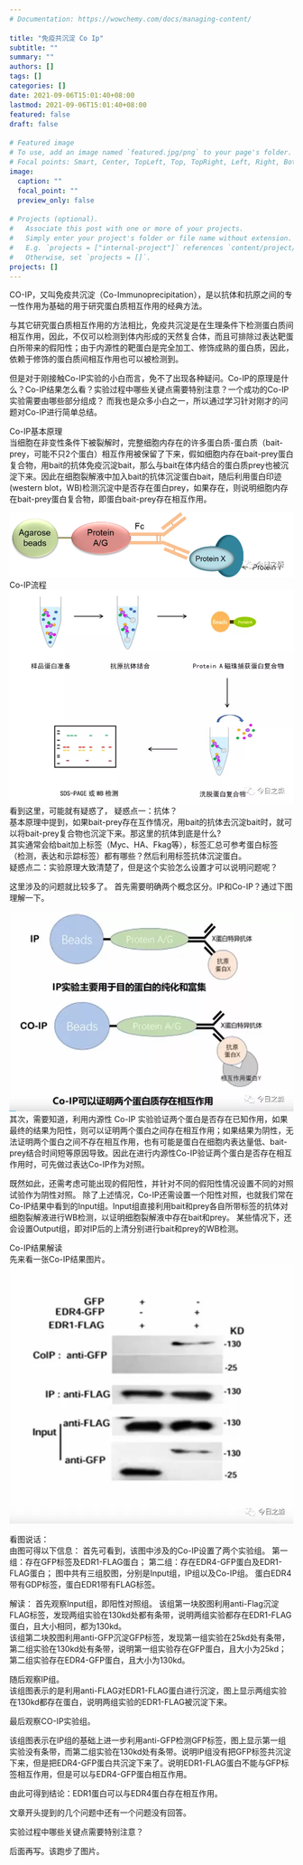 ```yaml
---
# Documentation: https://wowchemy.com/docs/managing-content/

title: "免疫共沉淀 Co Ip"
subtitle: ""
summary: ""
authors: []
tags: []
categories: []
date: 2021-09-06T15:01:40+08:00
lastmod: 2021-09-06T15:01:40+08:00
featured: false
draft: false

# Featured image
# To use, add an image named `featured.jpg/png` to your page's folder.
# Focal points: Smart, Center, TopLeft, Top, TopRight, Left, Right, BottomLeft, Bottom, BottomRight.
image:
  caption: ""
  focal_point: ""
  preview_only: false

# Projects (optional).
#   Associate this post with one or more of your projects.
#   Simply enter your project's folder or file name without extension.
#   E.g. `projects = ["internal-project"]` references `content/project/deep-learning/index.md`.
#   Otherwise, set `projects = []`.
projects: []
---
```

CO-IP，又叫免疫共沉淀（Co-Immunoprecipitation），是以抗体和抗原之间的专一性作用为基础的用于研究蛋白质相互作用的经典方法。

与其它研究蛋白质相互作用的方法相比，免疫共沉淀是在生理条件下检测蛋白质间相互作用，因此，不仅可以检测到体内形成的天然复合体，而且可排除过表达靶蛋白所带来的假阳性；由于内源性的靶蛋白是完全加工、修饰成熟的蛋白质，因此，依赖于修饰的蛋白质间相互作用也可以被检测到。

但是对于刚接触Co-IP实验的小白而言，免不了出现各种疑问。Co-IP的原理是什么？Co-IP结果怎么看？实验过程中哪些关键点需要特别注意？一个成功的Co-IP实验需要由哪些部分组成？
而我也是众多小白之一，所以通过学习针对刚才的问题对Co-IP进行简单总结。

Co-IP基本原理  
当细胞在非变性条件下被裂解时，完整细胞内存在的许多蛋白质-蛋白质（bait-prey，可能不只2个蛋白）相互作用被保留了下来，假如细胞内存在bait-prey蛋白复合物，用bait的抗体免疫沉淀bait，那么与bait在体内结合的蛋白质prey也被沉淀下来。因此在细胞裂解液中加入bait的抗体沉淀蛋白bait，随后利用蛋白印迹(western blot，WB)检测沉淀中是否存在蛋白prey，如果存在，则说明细胞内存在bait-prey蛋白复合物，即蛋白bait-prey存在相互作用。

![](p1.png)   
Co-IP流程  
![](p2.png)      
看到这里，可能就有疑惑了， 
疑惑点一：抗体？     
基本原理中提到，如果bait-prey存在互作情况，用bait的抗体去沉淀bait时，就可以将bait-prey复合物也沉淀下来。那这里的抗体到底是什么?   
其实通常会给bait加上标签（Myc、HA、Fkag等），标签汇总可参考蛋白标签（检测，表达和示踪标签）都有哪些？然后利用标签抗体沉淀蛋白。   
疑惑点二：实验原理大致清楚了，但是这个实验怎么设置才可以说明问题呢？    


这里涉及的问题就比较多了。
首先需要明确两个概念区分。IP和Co-IP？通过下图理解一下。

![](p3.png)     
其次，需要知道，利用内源性 Co-IP 实验验证两个蛋白是否存在已知作用，如果最终的结果为阳性，则可以证明两个蛋白之间存在相互作用；如果结果为阴性，无法证明两个蛋白之间不存在相互作用，也有可能是蛋白在细胞内表达量低、bait-prey结合时间短等原因导致。因此在进行内源性Co-IP验证两个蛋白是否存在相互作用时，可先做过表达Co-IP作为对照。    

既然如此，还需考虑可能出现的假阳性，并针对不同的假阳性情况设置不同的对照试验作为阴性对照。
除了上述情况，Co-IP还需设置一个阳性对照，也就我们常在Co-IP结果中看到的Input组。Input组直接利用bait和prey各自所带标签的抗体对细胞裂解液进行WB检测，以证明细胞裂解液中存在bait和prey。
某些情况下，还会设置Output组，即对IP后的上清分别进行bait和prey的WB检测。

Co-IP结果解读  
先来看一张Co-IP结果图片。
![](p4.png)      
 
看图说话：  
由图可得以下信息： 
首先可看到，该图中涉及的Co-IP设置了两个实验组。
第一组：存在GFP标签及EDR1-FLAG蛋白； 
第二组：存在EDR4-GFP蛋白及EDR1-FLAG蛋白； 
图中共有三组胶图，分别是Input组，IP组以及Co-IP组。
蛋白EDR4带有GDP标签，蛋白EDR1带有FLAG标签。

解读： 
首先观察Input组，即阳性对照组。
该组第一块胶图利用anti-Flag沉淀FLAG标签，发现两组实验在130kd处都有条带，说明两组实验都存在EDR1-FLAG蛋白，且大小相同，都为130kd。    
该组第二块胶图利用anti-GFP沉淀GFP标签，发现第一组实验在25kd处有条带，第二组实验在130kd处有条带，说明第一组实验存在GFP蛋白，且大小为25kd；第二组实验存在EDR4-GFP蛋白，且大小为130kd。    

随后观察IP组。    
该组图表示的是利用anti-FLAG对EDR1-FLAG蛋白进行沉淀，图上显示两组实验在130kd都存在蛋白，说明两组实验的EDR1-FLAG被沉淀下来。     

最后观察CO-IP实验组。   

该组图表示在IP组的基础上进一步利用anti-GFP检测GFP标签，图上显示第一组实验没有条带，而第二组实验在130kd处有条带。说明IP组没有把GFP标签共沉淀下来，但是把EDR4-GFP蛋白共沉淀下来了。说明EDR1-FLAG蛋白不能与GFP标签相互作用，但是可以与EDR4-GFP蛋白相互作用。

由此可得到结论：EDR1蛋白可以与EDR4蛋白存在相互作用。

文章开头提到的几个问题中还有一个问题没有回答。

实验过程中哪些关键点需要特别注意？

后面再写。该跑步了图片。
